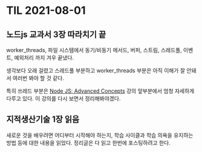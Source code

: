 # TIL 2021-08-01

## 노드js 교과서 3장 따라치기 끝

worker_threads, 파일 시스템에서 동기/비동기 메서드, 버퍼, 스트림, 스레드풀, 이벤트, 예외처리 까지 겨우 끝냈다.

생각보다 오래 걸렸고 스레드풀 부분하고 worker_threads 부분은 아직 이해가 잘 안돼서 여러번 봐야 할 것 같다.

특히 쓰레드 부분은 [Node JS: Advanced Concepts](https://www.udemy.com/course/advanced-node-for-developers/) 강의 앞부분에서 엄청 자세하게 다루고 있다. 이 강의를 다시 보면서 정리해봐야겠다.

## 지적생산기술 1장 읽음

새로운 것을 배우려면 어디부터 시작해야 하는지, 학습 사이클과 학습 의욕을 유지하는 방법 등에 대한 내용을 읽었다. 정리글은 다 읽고 한번에 포스팅하려고 한다.
